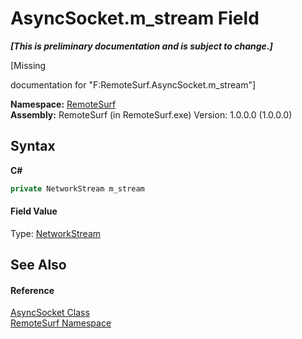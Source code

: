 # AsyncSocket.m_stream Field
 _**\[This is preliminary documentation and is subject to change.\]**_

\[Missing <summary> documentation for "F:RemoteSurf.AsyncSocket.m_stream"\]

**Namespace:**&nbsp;<a href="N_RemoteSurf">RemoteSurf</a><br />**Assembly:**&nbsp;RemoteSurf (in RemoteSurf.exe) Version: 1.0.0.0 (1.0.0.0)

## Syntax

**C#**<br />
``` C#
private NetworkStream m_stream
```


#### Field Value
Type: <a href="http://msdn2.microsoft.com/en-us/library/z2xae4f4" target="_self">NetworkStream</a>

## See Also


#### Reference
<a href="T_RemoteSurf_AsyncSocket">AsyncSocket Class</a><br /><a href="N_RemoteSurf">RemoteSurf Namespace</a><br />